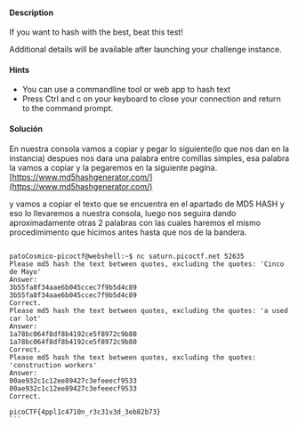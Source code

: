 #### Description

If you want to hash with the best, beat this test!

Additional details will be available after launching your challenge instance.
#### Hints 

* You can use a commandline tool or web app to hash text
* Press Ctrl and c on your keyboard to close your connection and return to the command prompt.

#### Solución


En nuestra consola vamos a copiar y pegar lo siguiente(lo que nos dan en la instancia) despues nos dara una palabra entre comillas simples, esa palabra la vamos a copiar y la pegaremos en la siguiente pagina.
[https://www.md5hashgenerator.com/](https://www.md5hashgenerator.com/)

y vamos a copiar el texto que se encuentra en el apartado de MD5 HASH y eso lo llevaremos a nuestra consola, luego nos seguira dando aproximadamente otras 2 palabras con las cuales haremos el mismo procedimimento que hicimos antes hasta que nos de la bandera.

````

patoCosmico-picoctf@webshell:~$ nc saturn.picoctf.net 52635
Please md5 hash the text between quotes, excluding the quotes: 'Cinco de Mayo'
Answer: 
3b55fa8f34aae6b045ccec7f9b5d4c89
3b55fa8f34aae6b045ccec7f9b5d4c89
Correct.
Please md5 hash the text between quotes, excluding the quotes: 'a used car lot'
Answer: 
1a78bc064f8df8b4192ce5f8972c9b80
1a78bc064f8df8b4192ce5f8972c9b80
Correct.
Please md5 hash the text between quotes, excluding the quotes: 'construction workers'
Answer: 
00ae932c1c12ee89427c3efeeecf9533
00ae932c1c12ee89427c3efeeecf9533
Correct.

picoCTF{4ppl1c4710n_r3c31v3d_3eb82b73}
```